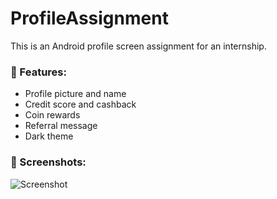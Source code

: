 # ProfileAssignment

This is an Android profile screen assignment for an internship.

### 🔧 Features:
- Profile picture and name
- Credit score and cashback
- Coin rewards
- Referral message
- Dark theme

### 📱 Screenshots:
![Screenshot](![Profile](https://github.com/user-attachments/assets/e1e32667-ccb5-46c8-b52b-4b6e792b2013)
)

